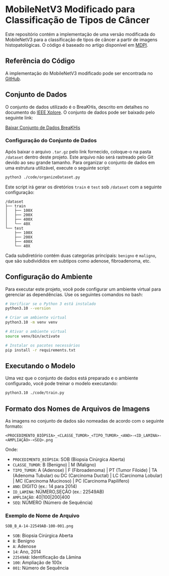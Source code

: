 # MobileNetV3 Modificado para Classificação de Tipos de Câncer

Este repositório contém a implementação de uma versão modificada do MobileNetV3 para a classificação de tipos de câncer a partir de imagens histopatológicas. O código é baseado no artigo disponível em [MDPI](https://www.mdpi.com/2076-3417/14/17/7564).

## Referência do Código

A implementação do MobileNetV3 modificado pode ser encontrada no [GitHub](https://github.com/karryxz/Modified-model/blob/main/modified_mobilenetv3.py).

## Conjunto de Dados

O conjunto de dados utilizado é o BreaKHis, descrito em detalhes no documento do [IEEE Xplore](https://ieeexplore.ieee.org/abstract/document/7312934/authors#authors). O conjunto de dados pode ser baixado pelo seguinte link:

[Baixar Conjunto de Dados BreaKHis](http://www.inf.ufpr.br/vri/databases/BreaKHis_v1.tar.gz)

### Configuração do Conjunto de Dados

Após baixar o arquivo `.tar.gz` pelo link fornecido, coloque-o na pasta `/dataset` dentro deste projeto. Este arquivo não será rastreado pelo Git devido ao seu grande tamanho. Para organizar o conjunto de dados em uma estrutura utilizável, execute o seguinte script:

```bash
python3 ./code/organizeDataset.py
```

Este script irá gerar os diretórios `train` e `test` sob `/dataset` com a seguinte configuração:

```
/dataset
├── train
│   ├── 100X
│   ├── 200X
│   ├── 400X
│   └── 40X
└── test
    ├── 100X
    ├── 200X
    ├── 400X
    └── 40X
```

Cada subdiretório contém duas categorias principais: `benigno` e `maligno`, que são subdivididos em subtipos como adenose, fibroadenoma, etc.

## Configuração do Ambiente

Para executar este projeto, você pode configurar um ambiente virtual para gerenciar as dependências. Use os seguintes comandos no bash:

```bash
# Verificar se o Python 3 está instalado
python3.10 --version

# Criar um ambiente virtual
python3.10 -m venv venv

# Ativar o ambiente virtual
source venv/bin/activate

# Instalar os pacotes necessários
pip install -r requirements.txt
```

## Executando o Modelo

Uma vez que o conjunto de dados está preparado e o ambiente configurado, você pode treinar o modelo executando:

```bash
python3.10 ./code/train.py
```

## Formato dos Nomes de Arquivos de Imagens

As imagens no conjunto de dados são nomeadas de acordo com o seguinte formato:

`<PROCEDIMENTO_BIÓPSIA>_<CLASSE_TUMOR>_<TIPO_TUMOR>_<ANO>-<ID_LAMINA>-<AMPLIAÇÃO>-<SEQ>.png`

Onde:

- `PROCEDIMENTO_BIÓPSIA`: SOB (Biopsia Cirúrgica Aberta)
- `CLASSE_TUMOR`: B (Benigno) | M (Maligno)
- `TIPO_TUMOR`: A (Adenose) | F (Fibroadenoma) | PT (Tumor Filoide) | TA (Adenoma Tubular) ou DC (Carcinoma Ductal) | LC (Carcinoma Lobular) | MC (Carcinoma Mucinoso) | PC (Carcinoma Papilífero)
- `ANO`: DIGITO (ex.: 14 para 2014)
- `ID_LAMINA`: NÚMERO,SEÇÃO (ex.: 22549AB)
- `AMPLIAÇÃO`: 40|100|200|400
- `SEQ`: NÚMERO (Número de Sequência)

### Exemplo de Nome de Arquivo

```
SOB_B_A-14-22549AB-100-001.png
```

- `SOB`: Biopsia Cirúrgica Aberta
- `B`: Benigno
- `A`: Adenose
- `14`: Ano, 2014
- `22549AB`: Identificação da Lâmina
- `100`: Ampliação de 100x
- `001`: Número de Sequência
